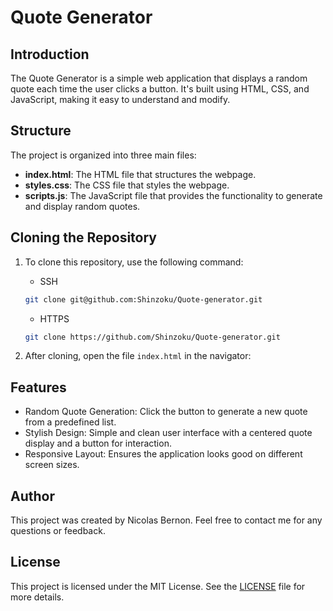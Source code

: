 # Quote Generator

## Introduction
The Quote Generator is a simple web application that displays a random quote each time the user clicks a button. It's built using HTML, CSS, and JavaScript, making it easy to understand and modify.

## Structure
The project is organized into three main files:
- **index.html**: The HTML file that structures the webpage.
- **styles.css**: The CSS file that styles the webpage.
- **scripts.js**: The JavaScript file that provides the functionality to generate and display random quotes.

## Cloning the Repository
1. To clone this repository, use the following command:

    + SSH
    ```bash
    git clone git@github.com:Shinzoku/Quote-generator.git
    ```

    + HTTPS
    ```bash
    git clone https://github.com/Shinzoku/Quote-generator.git
    ```
2. After cloning, open the file `index.html` in the navigator:

## Features

+ Random Quote Generation: Click the button to generate a new quote from a predefined list.
+ Stylish Design: Simple and clean user interface with a centered quote display and a button for interaction.
+ Responsive Layout: Ensures the application looks good on different screen sizes.

## Author

This project was created by Nicolas Bernon. Feel free to contact me for any questions or feedback.

## License

This project is licensed under the MIT License. See the [LICENSE](LICENCE.txt) file for more details.